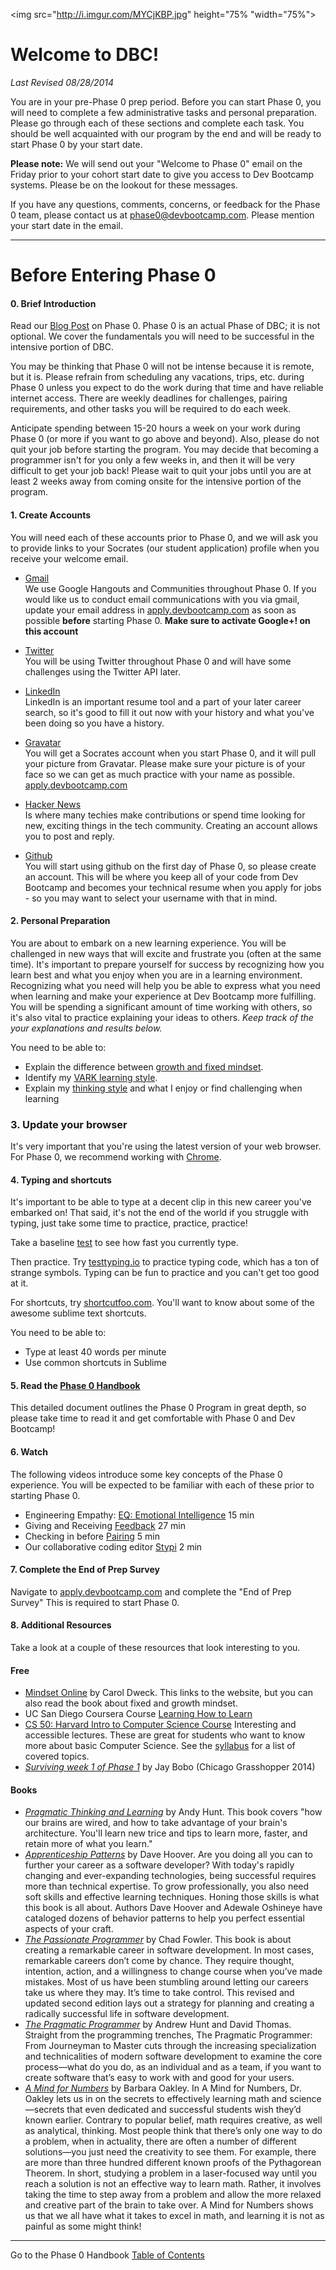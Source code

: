 <img src="http://i.imgur.com/MYCjKBP.jpg" height="75% "width="75%">


# Welcome to DBC!

*Last Revised 08/28/2014*

You are in your pre-Phase 0 prep period. Before you can start Phase 0, you will need to complete a few administrative tasks and personal preparation. Please go through each of these sections and complete each task. You should be well acquainted with our program by the end and will be ready to start Phase 0 by your start date.

**Please note:** We will send out your "Welcome to Phase 0" email on the Friday prior to your cohort start date to give you access to Dev Bootcamp systems. Please be on the lookout for these messages.

If you have any questions, comments, concerns, or feedback for the Phase 0 team, please contact us at <phase0@devbootcamp.com>. Please mention your start date in the email.



***
# Before Entering Phase 0

#### 0. Brief Introduction
Read our [Blog Post](http://devbootcamp.com/2014/05/08/why-phase-0-is-key-to-your-success-at-dev-bootcamp/) on Phase 0.
Phase 0 is an actual Phase of DBC; it is not optional. We cover the fundamentals you will need to be successful in the intensive portion of DBC.

You may be thinking that Phase 0 will not be intense because it is remote, but it is. Please refrain from scheduling any vacations, trips, etc. during Phase 0 unless you expect to do the work during that time and have reliable internet access. There are weekly deadlines for challenges, pairing requirements, and other tasks you will be required to do each week.

Anticipate spending between 15-20 hours a week on your work during Phase 0 (or more if you want to go above and beyond). Also, please do not quit your job before starting the program. You may decide that becoming a programmer isn't for you only a few weeks in, and then it will be very difficult to get your job back! Please wait to quit your jobs until you are at least 2 weeks away from coming onsite for the intensive portion of the program.


#### 1. Create Accounts
You will need each of these accounts prior to Phase 0, and we will ask you to provide links to your Socrates (our student application) profile when you receive your welcome email.

- [Gmail](http://www.gmail.com)<br> We use Google Hangouts and Communities throughout Phase 0. If you would like us to conduct email communications with you via gmail, update your email address in [apply.devbootcamp.com](http://apply.devbootcamp.com) as soon as possible **before** starting Phase 0. **Make sure to activate Google+! on this account**

- [Twitter](https://twitter.com/)<br>You will be using Twitter throughout Phase 0 and will have some challenges using the Twitter API later.

- [LinkedIn](https://www.linkedin.com/)<br> LinkedIn is an important resume tool and a part of your later career search, so it's good to fill it out now with your history and what you've been doing so you have a history.

- [Gravatar](http://en.gravatar.com/)<br> You will get a Socrates account when you start Phase 0, and it will pull your picture from Gravatar. Please make sure your picture is of your face so we can get as much practice with your name as possible. [apply.devbootcamp.com](http://apply.devbootcamp.com)

- [Hacker News](https://news.ycombinator.com/)<br> Is where many techies make contributions or spend time looking for new, exciting things in the tech community. Creating an account allows you to post and reply.

- [Github](https://github.com/)<br> You will start using github on the first day of Phase 0, so please create an account. This will be where you keep all of your code from Dev Bootcamp and becomes your technical resume when you apply for jobs - so you may want to select your username with that in mind.

#### 2. Personal Preparation

You are about to embark on a new learning experience. You will be challenged in new ways that will excite and frustrate you (often at the same time). It's important to prepare yourself for success by recognizing how you learn best and what you enjoy when you are in a learning environment. Recognizing what you need will help you be able to express what you need when learning and make your experience at Dev Bootcamp more fulfilling. You will be spending a significant amount of time working with others, so it's also vital to practice explaining your ideas to others. *Keep track of the your explanations and results below.*

You need to be able to:

- Explain the difference between <a href="http://examinedexistence.com/carol-dweck-on-fixed-mindset-vs-growth-mindset/" target="_blank">growth and fixed mindset</a>.
- Identify my
<a href="http://www.vark-learn.com/english/page.asp?p=questionnaire" target="_blank">VARK learning style</a>.
- Explain my <a href="http://www.thelearningweb.net/personalthink.html" target="_blank">thinking style</a> and what I enjoy or find challenging when learning


### 3. Update your browser
It's very important that you're using the latest version of your web browser. For Phase 0, we recommend working with [Chrome](https://www.google.com/chrome/browser/).


#### 4. Typing and shortcuts
It's important to be able to type at a decent clip in this new career you've embarked on! That said, it's not the end of the world if you struggle with typing, just take some time to practice, practice, practice!

Take a baseline <a href = "http://www.typingtest.com/index.html" target="_blank">test</a> to see how fast you currently type.

Then practice. Try <a href = "http://www.typingtest.com/index.html" target="_blank">test</a>[typing.io](http://typing.io/) to practice typing code, which has a ton of strange symbols. Typing can be fun to practice and you can't get too good at it.

For shortcuts, try <a href = "https://www.shortcutfoo.com/" target="_blank">shortcutfoo.com</a>. You'll want to know about some of the awesome sublime text shortcuts.

You need to be able to:
 - Type at least 40 words per minute
 - Use common shortcuts in Sublime

#### 5. Read the [Phase 0 Handbook](readme.md)
This detailed document outlines the Phase 0 Program in great depth, so please take time to read it and get comfortable with Phase 0 and Dev Bootcamp!

#### 6. Watch
The following videos introduce some key concepts of the Phase 0 experience.
You will be expected to be familiar with each of these prior to starting Phase 0.

- Engineering Empathy: [EQ: Emotional Intelligence](https://vimeo.com/99779530) 15 min
- Giving and Receiving [Feedback](https://vimeo.com/99780302) 27 min
- Checking in before [Pairing](https://vimeo.com/76662569) 5 min
- Our collaborative coding editor [Stypi](https://vimeo.com/76870082) 2 min

#### 7. Complete the End of Prep Survey
Navigate to [apply.devbootcamp.com](http://apply.devbootcamp.com) and complete the "End of Prep Survey" This is required to start Phase 0.


#### 8. Additional Resources
Take a look at a couple of these resources that look interesting to you.


#### Free
- <a href = "http://mindsetonline.com/">Mindset Online</a> by Carol Dweck. This links to the website, but you can also read the book about fixed and growth mindset.
- UC San Diego Coursera Course <a href="https://www.coursera.org/course/learning" target="_blank">Learning How to Learn</a>
- <a href= "https://cs50.harvard.edu/" target="_blank"> CS 50: Harvard Intro to Computer Science Course</a> Interesting and accessible lectures. These are great for students who want to know more about basic Computer Science. See the <a href= "http://d2o9nyf4hwsci4.cloudfront.net/2014/spring/lectures/0/w/syllabus/syllabus.html" target="_blank">syllabus</a> for a list of covered topics.
- <a href= "http://slides.com/goodproduce/surviveweekone" target= "_blank">*Surviving week 1 of Phase 1*</a> by Jay Bobo (Chicago Grasshopper 2014)


#### Books
- <a href= "http://www.amazon.com/Pragmatic-Thinking-Learning-Refactor-Programmers/dp/1934356050" target="_blank">*Pragmatic Thinking and Learning*</a> by Andy Hunt. This book covers "how our brains are wired, and how to take advantage of your brain's architecture. You'll learn new trice and tips to learn more, faster, and retain more of what you learn."
- <a href = "http://shop.oreilly.com/product/9780596518387.do" target="_blank">*Apprenticeship Patterns*</a> by Dave Hoover. Are you doing all you can to further your career as a software developer? With today's rapidly changing and ever-expanding technologies, being successful requires more than technical expertise. To grow professionally, you also need soft skills and effective learning techniques. Honing those skills is what this book is all about. Authors Dave Hoover and Adewale Oshineye have cataloged dozens of behavior patterns to help you perfect essential aspects of your craft.
- <a href = "http://pragprog.com/book/cfcar2/the-passionate-programmer" target="_blank">*The Passionate Programmer*</a> by Chad Fowler. This book is about creating a remarkable career in software development. In most cases, remarkable careers don’t come by chance. They require thought, intention, action, and a willingness to change course when you’ve made mistakes. Most of us have been stumbling around letting our careers take us where they may. It’s time to take control. This revised and updated second edition lays out a strategy for planning and creating a radically successful life in software development.
- <a href = "http://pragprog.com/book/tpp/the-pragmatic-programmer" target = "_blank">*The Pragmatic Programmer*</a> by Andrew Hunt and David Thomas. Straight from the programming trenches, The Pragmatic Programmer: From Journeyman to Master cuts through the increasing specialization and technicalities of modern software development to examine the core process—what do you do, as an individual and as a team, if you want to create software that’s easy to work with and good for your users.
- <a href="http://www.barbaraoakley.com/books.html" target="_blank">*A Mind for Numbers*</a> by Barbara Oakley. In A Mind for Numbers, Dr. Oakley lets us in on the secrets to effectively learning math and science—secrets that even dedicated and successful students wish they’d known earlier. Contrary to popular belief, math requires creative, as well as analytical, thinking. Most people think that there’s only one way to do a problem, when in actuality, there are often a number of different solutions—you just need the creativity to see them. For example, there are more than three hundred different known proofs of the Pythagorean Theorem. In short, studying a problem in a laser-focused way until you reach a solution is not an effective way to learn math. Rather, it involves taking the time to step away from a problem and allow the more relaxed and creative part of the brain to take over. A Mind for Numbers shows us that we all have what it takes to excel in math, and learning it is not as painful as some might think!

***

Go to the Phase 0 Handbook [Table of Contents](readme.md)
